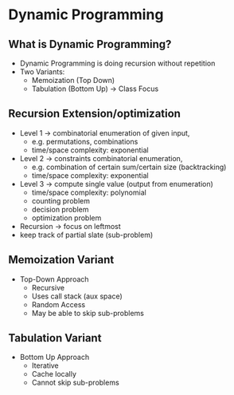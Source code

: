 # Dynamic Programming

## What is Dynamic Programming?

- Dynamic Programming is doing recursion without repetition
- Two Variants:
    - Memoization (Top Down)
    - Tabulation (Bottom Up) -> Class Focus

## Recursion Extension/optimization

- Level 1 -> combinatorial enumeration of given input,
    - e.g. permutations, combinations
    - time/space complexity: exponential
- Level 2 -> constraints combinatorial enumeration,
    - e.g. combination of certain sum/certain size (backtracking)
    - time/space complexity: exponential
- Level 3 -> compute single value (output from enumeration)
    - time/space complexity: polynomial
    - counting problem
    - decision problem
    - optimization problem
- Recursion -> focus on leftmost
- keep track of partial slate (sub-problem)

## Memoization Variant

- Top-Down Approach
    - Recursive
    - Uses call stack (aux space)
    - Random Access
    - May be able to skip sub-problems

## Tabulation Variant

- Bottom Up Approach
    - Iterative
    - Cache locally
    - Cannot skip sub-problems
